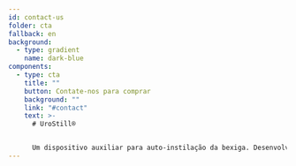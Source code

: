 ```yaml
---
id: contact-us
folder: cta
fallback: en
background:
  - type: gradient
    name: dark-blue
components:
  - type: cta
    title: ""
    button: Contate-nos para comprar
    background: ""
    link: "#contact"
    text: >-
      # UroStill®


      Um dispositivo auxiliar para auto-instilação da bexiga. Desenvolvido principalmente para pacientes com cistite intersticial feminina/síndrome da dor na bexiga (CI/BPS). O UroStill® inclui o UroDapter® também.
---
```

